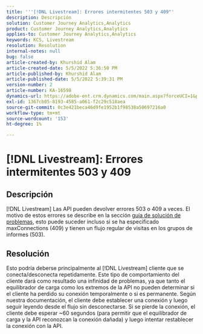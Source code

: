 ```yaml
---
title: '''[!DNL Livestream]: Errores intermitentes 503 y 409"'
description: Descripción
solution: Customer Journey Analytics,Analytics
product: Customer Journey Analytics,Analytics
applies-to: Customer Journey Analytics,Analytics
keywords: KCS, Livestream
resolution: Resolution
internal-notes: null
bug: false
article-created-by: Khurshid Alam
article-created-date: 5/5/2022 5:36:50 PM
article-published-by: Khurshid Alam
article-published-date: 5/5/2022 5:39:31 PM
version-number: 2
article-number: KA-16598
dynamics-url: https://adobe-ent.crm.dynamics.com/main.aspx?forceUCI=1&pagetype=entityrecord&etn=knowledgearticle&id=f02af4ec-99cc-ec11-a7b5-6045bd00dbbc
exl-id: 1367cb05-8193-4585-a061-f2c29c518aea
source-git-commit: 0c3e421beca46d9fe1952b1f98538a50697216a0
workflow-type: tm+mt
source-wordcount: '153'
ht-degree: 1%

---
```


# [!DNL Livestream]: Errores intermitentes 503 y 409

## Descripción


[!DNL Livestream] Las API pueden devolver errores 503 o 409 a veces. El motivo de estos errores se describe en la sección [guía de solución de problemas](https://github.com/AdobeDocs/analytics-1.4-apis/blob/master/docs/live-stream-api/troubleshooting.md), esto puede suceder incluso si se ha especificado maxConnections (409) y tienen un flujo regular de visitas en los grupos de informes (503).


## Resolución


Esto podría deberse principalmente al [!DNL Livestream] cliente que se conecta/desconecta repetidamente. Este tipo de comportamiento del cliente dará como resultado una infinidad de problemas, ya que tanto el equilibrador de carga como los extremos de la API no pueden determinar si el cliente ha perdido su conexión temporalmente o si es permanente. Según nuestra documentación, el cliente debe establecer una conexión y luego seguir leyendo desde el flujo sin desconectarse. Si se pierde la conexión, el cliente debe esperar ~60 segundos (para permitir que el equilibrador de carga y la API reconozcan la conexión dañada) y luego intentar restablecer la conexión con la API.
